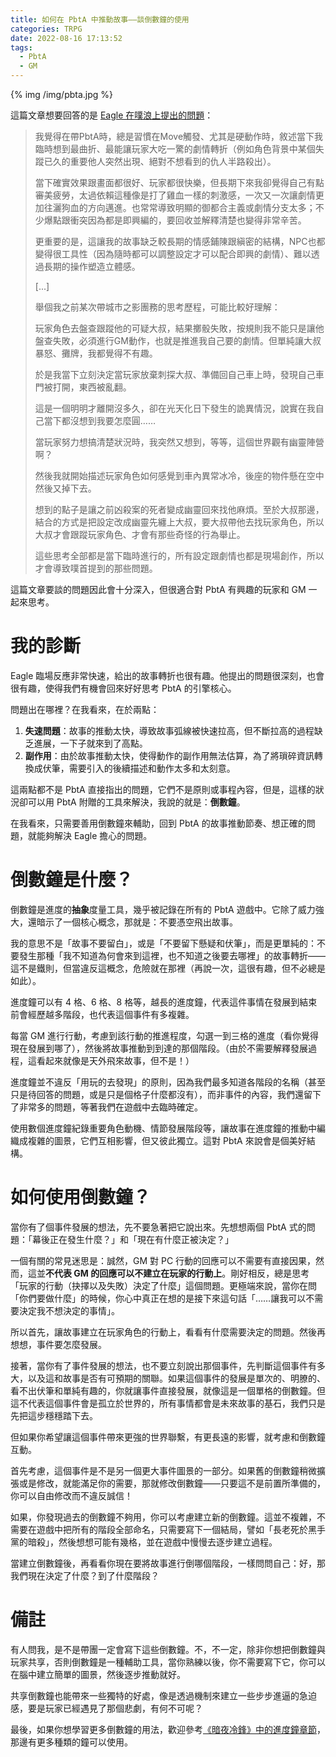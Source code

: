 ```yaml
---
title: 如何在 PbtA 中推動故事——談倒數鐘的使用
categories: TRPG
date: 2022-08-16 17:13:52
tags:
  - PbtA
  - GM
---
```


{% img /img/pbta.jpg %}

這篇文章想要回答的是 [Eagle 在噗浪上提出的問題](https://www.plurk.com/p/oybgqp)：

> 我覺得在帶PbtA時，總是習慣在Move觸發、尤其是硬動作時，敘述當下我臨時想到最曲折、最能讓玩家大吃一驚的劇情轉折（例如角色背景中某個失蹤已久的重要他人突然出現、絕對不想看到的仇人半路殺出）。
> 
> 當下確實效果跟畫面都很好、玩家都很快樂，但長期下來我卻覺得自己有點審美疲勞，太過依賴這種像是打了雞血一樣的刺激感，一次又一次讓劇情更加往灑狗血的方向邁進。也常常導致明顯的御都合主義或劇情分支太多；不少爆點跟衝突因為都是即興編的，要回收並解釋清楚也變得非常辛苦。
> 
> 更重要的是，這讓我的故事缺乏較長期的情感鋪陳跟縝密的結構，NPC也都變得很工具性（因為隨時都可以調整設定才可以配合即興的劇情）、難以透過長期的操作塑造立體感。
> 
> \[...\]
> 
> 舉個我之前某次帶城市之影團務的思考歷程，可能比較好理解：
> 
> 玩家角色去盤查跟蹤他的可疑大叔，結果擲骰失敗，按規則我不能只是讓他盤查失敗，必須進行GM動作，也就是推進我自己要的劇情。但單純讓大叔暴怒、攤牌，我都覺得不有趣。
> 
> 於是我當下立刻決定當玩家放棄刺探大叔、準備回自己車上時，發現自己車門被打開，東西被亂翻。
> 
> 這是一個明明才離開沒多久，卻在光天化日下發生的詭異情況，說實在我自己當下都沒想到我要怎麼圓……
> 
> 當玩家努力想搞清楚狀況時，我突然又想到，等等，這個世界觀有幽靈陣營啊？
> 
> 然後我就開始描述玩家角色如何感覺到車內異常冰冷，後座的物件懸在空中然後又掉下去。
> 
> 想到的點子是讓之前凶殺案的死者變成幽靈回來找他麻煩。至於大叔那邊，結合的方式是把設定改成幽靈先纏上大叔，要大叔帶他去找玩家角色，所以大叔才會跟蹤玩家角色、才會有那些奇怪的行為舉止。
> 
> 這些思考全部都是當下臨時進行的，所有設定跟劇情也都是現場創作，所以才會導致噗首提到的那些問題。

這篇文章要談的問題因此會十分深入，但很適合對 PbtA 有興趣的玩家和 GM 一起來思考。

<!--more-->

# 我的診斷

Eagle 臨場反應非常快速，給出的故事轉折也很有趣。他提出的問題很深刻，也會很有趣，使得我們有機會回來好好思考 PbtA 的引擎核心。

問題出在哪裡？在我看來，在於兩點：

1. **失速問題**：故事的推動太快，導致故事弧線被快速拉高，但不斷拉高的過程缺乏進展，一下子就來到了高點。
2. **副作用**：由於故事推動太快，使得動作的副作用無法估算，為了將瑣碎資訊轉換成伏筆，需要引入的後續描述和動作太多和太刻意。

這兩點都不是 PbtA 直接指出的問題，它們不是原則或事程內容，但是，這樣的狀況卻可以用 PbtA 附贈的工具來解決，我說的就是：**倒數鐘**。

在我看來，只需要善用倒數鐘來輔助，回到 PbtA 的故事推動節奏、想正確的問題，就能夠解決 Eagle 擔心的問題。

# 倒數鐘是什麼？

倒數鐘是進度的**抽象**度量工具，幾乎被記錄在所有的 PbtA 遊戲中。它除了威力強大，還暗示了一個核心概念，那就是：不要憑空飛出故事。

我的意思不是「故事不要留白」，或是「不要留下懸疑和伏筆」，而是更單純的：不要發生那種「我不知道為何會來到這裡，也不知道之後要去哪裡」的故事轉折——這不是鐵則，但當違反這概念，危險就在那裡（再說一次，這很有趣，但不必總是如此）。

進度鐘可以有 4 格、6 格、8 格等，越長的進度鐘，代表這件事情在發展到結束前會經歷越多階段，也代表這個事件有多複雜。

每當 GM 進行行動，考慮到該行動的推進程度，勾選一到三格的進度（看你覺得現在發展到哪了），然後將故事推動到到達的那個階段。（由於不需要解釋發展過程，這看起來就像是天外飛來故事，但不是！）

進度鐘並不違反「用玩的去發現」的原則，因為我們最多知道各階段的名稱（甚至只是待回答的問題，或是只是個格子什麼都沒有），而非事件的內容，我們還留下了非常多的問題，等著我們在遊戲中去臨時確定。

使用數個進度鐘紀錄重要角色動機、情節發展階段等，讓故事在進度鐘的推動中編織成複雜的圖景，它們互相影響，但又彼此獨立。這對 PbtA 來說會是個美好結構。

# 如何使用倒數鐘？

當你有了個事件發展的想法，先不要急著把它說出來。先想想兩個 PbtA 式的問題：「幕後正在發生什麼？」和「現在有什麼正被決定？」

一個有關的常見迷思是：誠然，GM 對 PC 行動的回應可以不需要有直接因果，然而，這並**不代表 GM 的回應可以不建立在玩家的行動上**。剛好相反，總是思考「玩家的行動（抉擇以及失敗）決定了什麼」這個問題。更極端來說，當你在問「你們要做什麼」的時候，你心中真正在想的是接下來這句話「……讓我可以不需要決定我不想決定的事情」。

所以首先，讓故事建立在玩家角色的行動上，看看有什麼需要決定的問題。然後再想想，事件要怎麼發展。

接著，當你有了事件發展的想法，也不要立刻說出那個事件，先判斷這個事件有多大，以及這和故事是否有可預期的關聯。如果這個事件的發展是單次的、明膫的、看不出伏筆和單純有趣的，你就讓事件直接發展，就像這是一個單格的倒數鐘。但這不代表這個事件會是孤立於世界的，所有事情都會是未來故事的基石，我們只是先把這步穩穩踏下去。

但如果你希望讓這個事件帶來更強的世界聯繫，有更長遠的影響，就考慮和倒數鐘互動。

首先考慮，這個事件是不是另一個更大事件圖景的一部分。如果舊的倒數鐘稍微擴張或是修改，就能滿足你的需要，那就修改倒數鐘——只要這不是前置所準備的，你可以自由修改而不違反誠信！

如果，你發現過去的倒數鐘不夠用，你可以考慮建立新的倒數鐘。這並不複雜，不需要在遊戲中把所有的階段全部命名，只需要寫下一個結局，譬如「長老死於黑手黨的暗殺」，然後想想可能有幾格，並在遊戲中慢慢去逐步建立過程。

當建立倒數鐘後，再看看你現在要將故事進行倒哪個階段，一樣問問自己：好，那我們現在決定了什麼？到了什麼階段？

# 備註

有人問我，是不是帶團一定會寫下這些倒數鐘。不，不一定，除非你想把倒數鐘與玩家共享，否則倒數鐘是一種輔助工具，當你熟練以後，你不需要寫下它，你可以在腦中建立簡單的圖景，然後逐步推動就好。

共享倒數鐘也能帶來一些獨特的好處，像是透過機制來建立一些步步進逼的急迫感，要是玩家已經遇見了那個悲劇，有何不可呢？

最後，如果你想學習更多倒數鐘的用法，歡迎參考[《暗夜冷鋒》中的進度鐘章節](https://wayneh.tw/BitD/1-basic/04-index)，那邊有更多種類的鐘可以使用。
